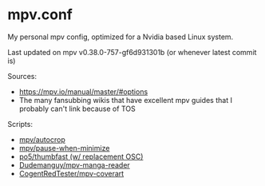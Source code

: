 # mpv.conf

My personal mpv config, optimized for a Nvidia based Linux system.  

Last updated on mpv v0.38.0-757-gf6d931301b (or whenever latest commit is)

Sources:

- <https://mpv.io/manual/master/#options>
- The many fansubbing wikis that have excellent mpv guides that I probably can't link because of TOS

Scripts:

- [mpv/autocrop](https://github.com/mpv-player/mpv/blob/master/TOOLS/lua/autocrop.lua)
- [mpv/pause-when-minimize](https://github.com/mpv-player/mpv/blob/master/TOOLS/lua/pause-when-minimize.lua)
- [po5/thumbfast (w/ replacement OSC)](https://github.com/po5/thumbfast)
- [Dudemanguy/mpv-manga-reader](https://github.com/Dudemanguy/mpv-manga-reader)
- [CogentRedTester/mpv-coverart](https://github.com/CogentRedTester/mpv-coverart)
